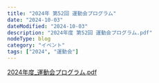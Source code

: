 ```yaml
---
title: "2024年 第52回 運動会プログラム"
date: "2024-10-03"
dateModified: "2024-10-03"
description: "2024年度 第52回 運動会プログラム.pdf"
nodeType: blog
category: "イベント"
tags: ["2024", "運動会"]
---
```


<a href="/doc/2024年度_運動会プログラム.pdf" target="_blank">2024年度_運動会プログラム.pdf</a>
